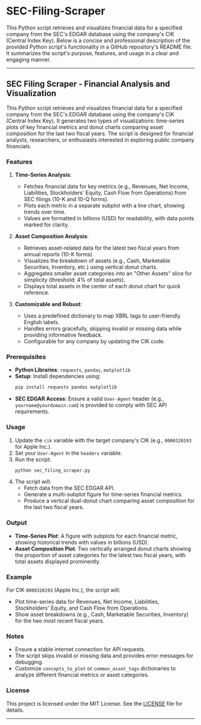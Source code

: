 # SEC-Filing-Scraper
This Python script retrieves and visualizes financial data for a specified company from the SEC's EDGAR database using the company's CIK (Central Index Key).
Below is a concise and professional description of the provided Python script's functionality in a GitHub repository's README file. It summarizes the script's purpose, features, and usage in a clear and engaging manner.

---

## SEC Filing Scraper - Financial Analysis and Visualization

This Python script retrieves and visualizes financial data for a specified company from the SEC's EDGAR database using the company's CIK (Central Index Key). It generates two types of visualizations: time-series plots of key financial metrics and donut charts comparing asset composition for the last two fiscal years. The script is designed for financial analysts, researchers, or enthusiasts interested in exploring public company financials.

### Features
1. **Time-Series Analysis**:
   - Fetches financial data for key metrics (e.g., Revenues, Net Income, Liabilities, Stockholders' Equity, Cash Flow from Operations) from SEC filings (10-K and 10-Q forms).
   - Plots each metric in a separate subplot with a line chart, showing trends over time.
   - Values are formatted in billions (USD) for readability, with data points marked for clarity.

2. **Asset Composition Analysis**:
   - Retrieves asset-related data for the latest two fiscal years from annual reports (10-K forms).
   - Visualizes the breakdown of assets (e.g., Cash, Marketable Securities, Inventory, etc.) using vertical donut charts.
   - Aggregates smaller asset categories into an "Other Assets" slice for simplicity (threshold: 4% of total assets).
   - Displays total assets in the center of each donut chart for quick reference.

3. **Customizable and Robust**:
   - Uses a predefined dictionary to map XBRL tags to user-friendly English labels.
   - Handles errors gracefully, skipping invalid or missing data while providing informative feedback.
   - Configurable for any company by updating the CIK code.

### Prerequisites
- **Python Libraries**: `requests`, `pandas`, `matplotlib`
- **Setup**: Install dependencies using:
  ```bash
  pip install requests pandas matplotlib
  ```
- **SEC EDGAR Access**: Ensure a valid `User-Agent` header (e.g., `yourname@yourdomain.com`) is provided to comply with SEC API requirements.

### Usage
1. Update the `cik` variable with the target company's CIK (e.g., `0000320193` for Apple Inc.).
2. Set your `User-Agent` in the `headers` variable.
3. Run the script:
   ```bash
   python sec_filing_scraper.py
   ```
4. The script will:
   - Fetch data from the SEC EDGAR API.
   - Generate a multi-subplot figure for time-series financial metrics.
   - Produce a vertical dual-donut chart comparing asset composition for the last two fiscal years.

### Output
- **Time-Series Plot**: A figure with subplots for each financial metric, showing historical trends with values in billions (USD).
- **Asset Composition Plot**: Two vertically arranged donut charts showing the proportion of asset categories for the latest two fiscal years, with total assets displayed prominently.

### Example
For CIK `0000320193` (Apple Inc.), the script will:
- Plot time-series data for Revenues, Net Income, Liabilities, Stockholders' Equity, and Cash Flow from Operations.
- Show asset breakdowns (e.g., Cash, Marketable Securities, Inventory) for the two most recent fiscal years.

### Notes
- Ensure a stable internet connection for API requests.
- The script skips invalid or missing data and provides error messages for debugging.
- Customize `concepts_to_plot` or `common_asset_tags` dictionaries to analyze different financial metrics or asset categories.

### License
This project is licensed under the MIT License. See the [LICENSE](LICENSE) file for details.

---


